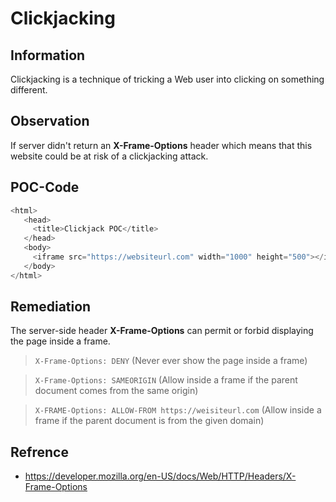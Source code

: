 # Clickjacking

## Information

Clickjacking  is a technique of tricking a Web user into clicking on something different.

## Observation

If server didn't return an **X-Frame-Options** header which means that this website could be at risk of a clickjacking attack.

## POC-Code
```javascript
<html>
   <head>
     <title>Clickjack POC</title>
   </head>
   <body>
     <iframe src="https://websiteurl.com" width="1000" height="500"></iframe>
   </body>
</html>
```

## Remediation

The server-side header **X-Frame-Options** can permit or forbid displaying the page inside a frame.

> `X-Frame-Options: DENY` (Never ever show the page inside a frame)

> `X-Frame-Options: SAMEORIGIN` (Allow inside a frame if the parent document comes from the same origin)

> `X-FRAME-Options: ALLOW-FROM https://weisiteurl.com` (Allow inside a frame if the parent document is from the given domain)


## Refrence

- https://developer.mozilla.org/en-US/docs/Web/HTTP/Headers/X-Frame-Options

